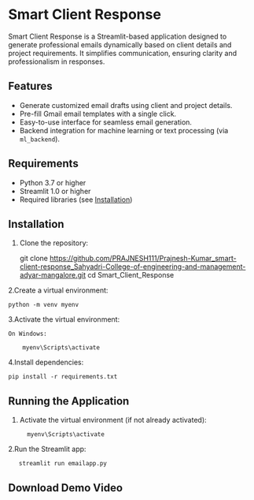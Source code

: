 
# Smart Client Response

Smart Client Response is a Streamlit-based application designed to generate professional emails dynamically based on client details and project requirements. It simplifies communication, ensuring clarity and professionalism in responses.

## Features
- Generate customized email drafts using client and project details.
- Pre-fill Gmail email templates with a single click.
- Easy-to-use interface for seamless email generation.
- Backend integration for machine learning or text processing (via `ml_backend`).

## Requirements
- Python 3.7 or higher
- Streamlit 1.0 or higher
- Required libraries (see [Installation](#installation))

## Installation

1. Clone the repository:
   
   git clone  https://github.com/PRAJNESH111/Prajnesh-Kumar_smart-client-response_Sahyadri-College-of-engineering-and-management-adyar-mangalore.git
   cd Smart_Client_Response


2.Create a virtual environment:

    python -m venv myenv

3.Activate the virtual environment:

    On Windows:

        myenv\Scripts\activate

4.Install dependencies:

    pip install -r requirements.txt

## Running the Application

   1. Activate the virtual environment (if not already activated):


            myenv\Scripts\activate

   2.Run the Streamlit app:
   
       streamlit run emailapp.py


## Download Demo Video 

      
      

